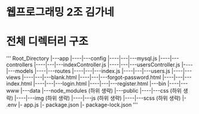 # 웹프로그래밍 2조 김가네

# 전체 디렉터리 구조

'''
Root_Directory
|---app 
|----|---config 
|----|---|---mysql.js 
|----|---controllers 
|----|---|---indexController.js 
|----|---|---usersController.js 
|----|---models 
|----|---routes 
|----|---|---index.js 
|----|---|---users.js 
|----|---views 
|----|---|---blank.html 
|----|---|---forgot-password.html
|----|---|---index.html
|----|---|---login.html
|----|---|---register.html
|---bin 
|----|---www 
|---data 
|---node_modules (하위 생략) 
|---public 
|----|---css (하위 생략) 
|----|---img (하위 생략) 
|----|---js (하위 생략) 
|----|---scss (하위 생략) 
|- .env 
|- app.js 
|- package.json 
|- package-lock.json
'''